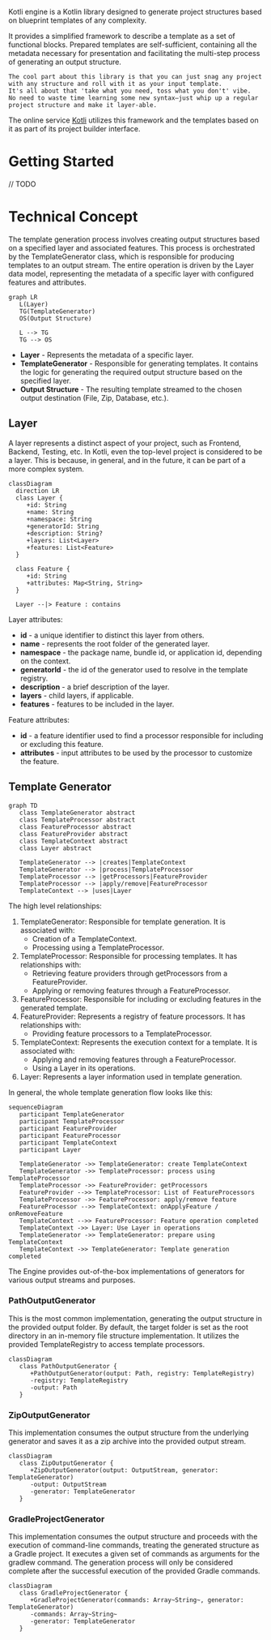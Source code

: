 Kotli engine is a Kotlin library designed to generate project structures based on blueprint templates of any complexity.

It provides a simplified framework to describe a template as a set of functional blocks. Prepared templates are self-sufficient, containing all the metadata necessary for presentation and facilitating the multi-step process of generating an output structure.

 ```
 The cool part about this library is that you can just snag any project with any structure and roll with it as your input template.
 It's all about that 'take what you need, toss what you don't' vibe.
 No need to waste time learning some new syntax—just whip up a regular project structure and make it layer-able.
 ```

The online service [Kotli](https://kotlitecture.com) utilizes this framework and the templates based on it as part of its project builder interface.

# Getting Started

// TODO

# Technical Concept

The template generation process involves creating output structures based on a specified layer and associated features.
This process is orchestrated by the TemplateGenerator class, which is responsible for producing templates to an output stream.
The entire operation is driven by the Layer data model, representing the metadata of a specific layer with configured features and attributes.

```mermaid
graph LR
   L(Layer)
   TG(TemplateGenerator)
   OS(Output Structure)

   L --> TG
   TG --> OS
```

- **Layer** - Represents the metadata of a specific layer.
- **TemplateGenerator** - Responsible for generating templates. It contains the logic for generating the required output structure based on the specified layer.
- **Output Structure** - The resulting template streamed to the chosen output destination (File, Zip, Database, etc.).

## Layer

A layer represents a distinct aspect of your project, such as Frontend, Backend, Testing, etc.
In Kotli, even the top-level project is considered to be a layer.
This is because, in general, and in the future, it can be part of a more complex system.

 ```mermaid
 classDiagram
   direction LR
   class Layer {
      +id: String
      +name: String
      +namespace: String
      +generatorId: String
      +description: String?
      +layers: List<Layer>
      +features: List<Feature>
   }

   class Feature {
      +id: String
      +attributes: Map<String, String>
   }

   Layer --|> Feature : contains
 ```

Layer attributes:
- **id** - a unique identifier to distinct this layer from others.
- **name** - represents the root folder of the generated layer.
- **namespace** - the package name, bundle id, or application id, depending on the context.
- **generatorId** - the id of the generator used to resolve in the template registry.
- **description** - a brief description of the layer.
- **layers** - child layers, if applicable.
- **features** - features to be included in the layer.

Feature attributes:
- **id** - a feature identifier used to find a processor responsible for including or excluding this feature.
- **attributes** - input attributes to be used by the processor to customize the feature.

## Template Generator

```mermaid
graph TD
   class TemplateGenerator abstract
   class TemplateProcessor abstract
   class FeatureProcessor abstract
   class FeatureProvider abstract
   class TemplateContext abstract
   class Layer abstract

   TemplateGenerator --> |creates|TemplateContext
   TemplateGenerator --> |process|TemplateProcessor
   TemplateProcessor --> |getProcessors|FeatureProvider
   TemplateProcessor --> |apply/remove|FeatureProcessor
   TemplateContext --> |uses|Layer
```

The high level relationships:
1. TemplateGenerator: Responsible for template generation. It is associated with:
    - Creation of a TemplateContext.
    - Processing using a TemplateProcessor.
2. TemplateProcessor: Responsible for processing templates. It has relationships with:
    - Retrieving feature providers through getProcessors from a FeatureProvider.
    - Applying or removing features through a FeatureProcessor.
3. FeatureProcessor: Responsible for including or excluding features in the generated template.
4. FeatureProvider: Represents a registry of feature processors. It has relationships with:
   - Providing feature processors to a TemplateProcessor.
5. TemplateContext: Represents the execution context for a template. It is associated with:
   - Applying and removing features through a FeatureProcessor.
   - Using a Layer in its operations.
6. Layer: Represents a layer information used in template generation.

In general, the whole template generation flow looks like this:

```mermaid
sequenceDiagram
   participant TemplateGenerator
   participant TemplateProcessor
   participant FeatureProvider
   participant FeatureProcessor
   participant TemplateContext
   participant Layer

   TemplateGenerator ->> TemplateGenerator: create TemplateContext
   TemplateGenerator ->> TemplateProcessor: process using TemplateProcessor
   TemplateProcessor ->> FeatureProvider: getProcessors
   FeatureProvider -->> TemplateProcessor: List of FeatureProcessors
   TemplateProcessor ->> FeatureProcessor: apply/remove feature
   FeatureProcessor -->> TemplateContext: onApplyFeature / onRemoveFeature
   TemplateContext -->> FeatureProcessor: Feature operation completed
   TemplateContext ->> Layer: Use Layer in operations
   TemplateGenerator ->> TemplateGenerator: prepare using TemplateContext
   TemplateContext ->> TemplateGenerator: Template generation completed
```

The Engine provides out-of-the-box implementations of generators for various output streams and purposes.

### PathOutputGenerator

This is the most common implementation, generating the output structure in the provided output folder.
By default, the target folder is set as the root directory in an in-memory file structure implementation.
It utilizes the provided TemplateRegistry to access template processors.

```mermaid
classDiagram
   class PathOutputGenerator {
      +PathOutputGenerator(output: Path, registry: TemplateRegistry)
      -registry: TemplateRegistry
      -output: Path
   }
```

### ZipOutputGenerator

This implementation consumes the output structure from the underlying generator and saves it as a zip archive into the provided output stream.

```mermaid
classDiagram
   class ZipOutputGenerator {
      +ZipOutputGenerator(output: OutputStream, generator: TemplateGenerator)
      -output: OutputStream
      -generator: TemplateGenerator
   }
```

### GradleProjectGenerator

This implementation consumes the output structure and proceeds with the execution of command-line commands,
treating the generated structure as a Gradle project. It executes a given set of commands as arguments for the gradlew command.
The generation process will only be considered complete after the successful execution of the provided Gradle commands.

```mermaid
classDiagram
   class GradleProjectGenerator {
      +GradleProjectGenerator(commands: Array~String~, generator: TemplateGenerator)
      -commands: Array~String~
      -generator: TemplateGenerator
   }
```
